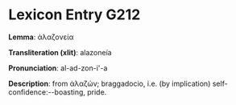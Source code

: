 # Lexicon Entry G212

**Lemma**: ἀλαζονεία

**Transliteration (xlit)**: alazoneía

**Pronunciation**: al-ad-zon-i'-a

**Description**:
from ἀλαζών; braggadocio, i.e. (by implication) self-confidence:--boasting, pride.
